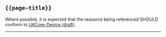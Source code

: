 ## <code>{{page-title}}</code>

Where possible, it is expected that the resource being referenced SHOULD conform to [UKCore-Device (draft)](https://simplifier.net/guide/UKCoreImplementationGuideAssetsinDevelopment/Home/ProfilesandExtensions/Profile-UKCore-Device).

---